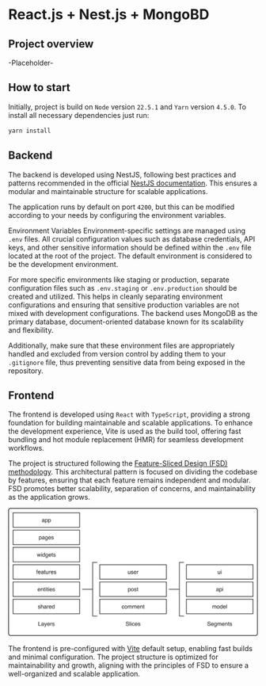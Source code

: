 # React.js + Nest.js + MongoBD

## Project overview
-Placeholder-

## How to start
Initially, project is build on `Node` version `22.5.1` and `Yarn` version `4.5.0`.
To install all necessary dependencies just run:
```bash
yarn install
```

## Backend
The backend is developed using NestJS, following best practices and patterns recommended in the official [NestJS documentation](https://docs.nestjs.com). This ensures a modular and maintainable structure for scalable applications.

The application runs by default on port `4200`, but this can be modified according to your needs by configuring the environment variables.

Environment Variables
Environment-specific settings are managed using `.env` files. All crucial configuration values such as database credentials, API keys, and other sensitive information should be defined within the `.env` file located at the root of the project. The default environment is considered to be the development environment.

For more specific environments like staging or production, separate configuration files such as `.env.staging` or `.env.production` should be created and utilized. This helps in cleanly separating environment configurations and ensuring that sensitive production variables are not mixed with development configurations. The backend uses MongoDB as the primary database, document-oriented database known for its scalability and flexibility.

Additionally, make sure that these environment files are appropriately handled and excluded from version control by adding them to your `.gitignore` file, thus preventing sensitive data from being exposed in the repository.

## Frontend
The frontend is developed using `React` with `TypeScript`, providing a strong foundation for building maintainable and scalable applications. To enhance the development experience, Vite is used as the build tool, offering fast bundling and hot module replacement (HMR) for seamless development workflows.

The project is structured following the [Feature-Sliced Design (FSD) methodology](https://feature-sliced.design/docs/get-started/overview). This architectural pattern is focused on dividing the codebase by features, ensuring that each feature remains independent and modular. FSD promotes better scalability, separation of concerns, and maintainability as the application grows.

<img src="assets/fsd/architecture.png" alt="Feature-Sliced Design architecture">

The frontend is pre-configured with [Vite](https://vite.dev) default setup, enabling fast builds and minimal configuration. The project structure is optimized for maintainability and growth, aligning with the principles of FSD to ensure a well-organized and scalable application.